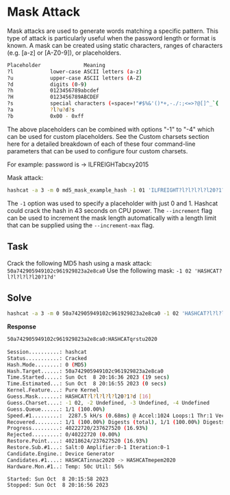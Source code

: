 # Mask Attack
Mask attacks are used to generate words matching a specific pattern. 
This type of attack is particularly useful when the password length or format is known. 
A mask can be created using static characters, ranges of characters (e.g. [a-z] or [A-Z0-9]), or placeholders.

```bash
Placeholder 	         Meaning
?l 	          lower-case ASCII letters (a-z)
?u 	          upper-case ASCII letters (A-Z)
?d 	          digits (0-9)
?h 	          0123456789abcdef
?H 	          0123456789ABCDEF
?s 	          special characters («space»!"#$%&'()*+,-./:;<=>?@[]^_`{
?a 	          ?l?u?d?s
?b 	          0x00 - 0xff
```
The above placeholders can be combined with options "-1" to "-4" which can be used for custom placeholders. 
See the Custom charsets section here for a detailed breakdown of each of these four command-line parameters that can be used to configure four custom charsets.

For example: password is -> ILFREIGHTabcxy2015

Mask attack:
```bash
hashcat -a 3 -m 0 md5_mask_example_hash -1 01 'ILFREIGHT?l?l?l?l?l20?1?d'
```
The `-1` option was used to specify a placeholder with just 0 and 1. Hashcat could crack the hash in 43 seconds on CPU power. 
The `--increment` flag can be used to increment the mask length automatically 
with a length limit that can be supplied using the `--increment-max` flag.

## Task
Crack the following MD5 hash using a mask attack: `50a742905949102c961929823a2e8ca0` 
Use the following mask: `-1 02 'HASHCAT?l?l?l?l?l20?1?d'`
## Solve
```bash
hashcat -a 3 -m 0 50a742905949102c961929823a2e8ca0 -1 02 'HASHCAT?l?l?l?l?l20?1?d'
```
**Response**
```bash
50a742905949102c961929823a2e8ca0:HASHCATqrstu2020         
                                                          
Session..........: hashcat
Status...........: Cracked
Hash.Mode........: 0 (MD5)
Hash.Target......: 50a742905949102c961929823a2e8ca0
Time.Started.....: Sun Oct  8 20:16:36 2023 (19 secs)
Time.Estimated...: Sun Oct  8 20:16:55 2023 (0 secs)
Kernel.Feature...: Pure Kernel
Guess.Mask.......: HASHCAT?l?l?l?l?l20?1?d [16]
Guess.Charset....: -1 02, -2 Undefined, -3 Undefined, -4 Undefined 
Guess.Queue......: 1/1 (100.00%)
Speed.#1.........:  2287.5 kH/s (0.68ms) @ Accel:1024 Loops:1 Thr:1 Vec:16
Recovered........: 1/1 (100.00%) Digests (total), 1/1 (100.00%) Digests (new)
Progress.........: 40222720/237627520 (16.93%)
Rejected.........: 0/40222720 (0.00%)
Restore.Point....: 40218624/237627520 (16.93%)
Restore.Sub.#1...: Salt:0 Amplifier:0-1 Iteration:0-1
Candidate.Engine.: Device Generator
Candidates.#1....: HASHCATinnac2020 -> HASHCATmepem2020
Hardware.Mon.#1..: Temp: 50c Util: 56%

Started: Sun Oct  8 20:15:58 2023
Stopped: Sun Oct  8 20:16:56 2023
```

